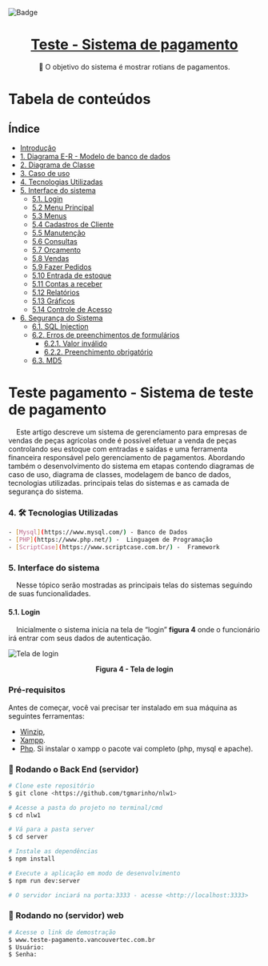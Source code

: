 ![Badge](https://img.icons8.com/stickers/100/000000/cash-in-hand.png?style=for-the-badge&logo=ghost)
<h1 align="center">
    <a href="https://www.vancouvertec.com.br"> Teste - Sistema de pagamento</a>
</h1>
<p align="center">🚀 O objetivo do sistema é mostrar rotians de pagamentos.</p>

Tabela de conteúdos
=================
## Índice
* [Introdução](https://github.com/rafaelferreira2312/teste-pagamento#teste-pagamento---sistema-de-teste-de-pagamento)
* [1. Diagrama E-R - Modelo de banco de dados](https://github.com/LeonardoPSouzaPortfolio/AgroEmpresarial-SistemaDeGerenciamento#1-diagrama-e-r---modelo-de-banco-de-dados)
* [2. Diagrama de Classe](https://github.com/LeonardoPSouzaPortfolio/AgroEmpresarial-SistemaDeGerenciamento#2-diagrama-de-classe)
* [3. Caso de uso](https://github.com/LeonardoPSouzaPortfolio/AgroEmpresarial-SistemaDeGerenciamento#3-caso-de-uso)
* [4. Tecnologias Utilizadas](https://github.com/LeonardoPSouzaPortfolio/AgroEmpresarial-SistemaDeGerenciamento#4-tecnologias-utilizadas)
* [5. Interface do sistema](https://github.com/LeonardoPSouzaPortfolio/AgroEmpresarial-SistemaDeGerenciamento#5-interface-do-sistema)
  * [5.1. Login](https://github.com/LeonardoPSouzaPortfolio/AgroEmpresarial-SistemaDeGerenciamento#51-login)
  * [5.2 Menu Principal](https://github.com/LeonardoPSouzaPortfolio/AgroEmpresarial-SistemaDeGerenciamento#52-menu-principal)
  * [5.3 Menus](https://github.com/LeonardoPSouzaPortfolio/AgroEmpresarial-SistemaDeGerenciamento#53-menus)
  * [5.4 Cadastros de Cliente](https://github.com/LeonardoPSouzaPortfolio/AgroEmpresarial-SistemaDeGerenciamento#54-cadastros-de-cliente)
  * [5.5 Manutenção](https://github.com/LeonardoPSouzaPortfolio/AgroEmpresarial-SistemaDeGerenciamento#55-manuten%C3%A7%C3%A3o)
  * [5.6 Consultas](https://github.com/LeonardoPSouzaPortfolio/AgroEmpresarial-SistemaDeGerenciamento#56-consultas)
  * [5.7 Orçamento](https://github.com/LeonardoPSouzaPortfolio/AgroEmpresarial-SistemaDeGerenciamento#57-or%C3%A7amento)
  * [5.8 Vendas](https://github.com/LeonardoPSouzaPortfolio/AgroEmpresarial-SistemaDeGerenciamento#58-vendas)
  * [5.9  Fazer Pedidos](https://github.com/LeonardoPSouzaPortfolio/AgroEmpresarial-SistemaDeGerenciamento#59--fazer-pedidos)
  * [5.10 Entrada de estoque](https://github.com/LeonardoPSouzaPortfolio/AgroEmpresarial-SistemaDeGerenciamento#510-entrada-de-estoque)
  * [5.11 Contas a receber](https://github.com/LeonardoPSouzaPortfolio/AgroEmpresarial-SistemaDeGerenciamento#511-contas-a-receber)
  * [5.12 Relatórios](https://github.com/LeonardoPSouzaPortfolio/AgroEmpresarial-SistemaDeGerenciamento#512-relat%C3%B3rios)
  * [5.13 Gráficos](https://github.com/LeonardoPSouzaPortfolio/AgroEmpresarial-SistemaDeGerenciamento#513-gr%C3%A1ficos)
  * [5.14 Controle de Acesso](https://github.com/LeonardoPSouzaPortfolio/AgroEmpresarial-SistemaDeGerenciamento#514-controle-de-acesso)
* [6. Segurança do Sistema](https://github.com/LeonardoPSouzaPortfolio/AgroEmpresarial-SistemaDeGerenciamento#6-seguran%C3%A7a-do-sistema)
  * [6.1. SQL Injection](https://github.com/LeonardoPSouzaPortfolio/AgroEmpresarial-SistemaDeGerenciamento#61-sql-injection)
  * [6.2. Erros de preenchimentos de formulários](https://github.com/LeonardoPSouzaPortfolio/AgroEmpresarial-SistemaDeGerenciamento#62-erros-de-preenchimentos-de-formul%C3%A1rios)
     * [6.2.1. Valor inválido](https://github.com/LeonardoPSouzaPortfolio/AgroEmpresarial-SistemaDeGerenciamento#621-valor-inv%C3%A1lido)
     * [6.2.2. Preenchimento obrigatório](https://github.com/LeonardoPSouzaPortfolio/AgroEmpresarial-SistemaDeGerenciamento#622-preenchimento-obrigat%C3%B3rio)
  * [6.3. MD5](https://github.com/LeonardoPSouzaPortfolio/AgroEmpresarial-SistemaDeGerenciamento#63-md5)

# Teste pagamento - Sistema de teste de pagamento

&nbsp;&nbsp;&nbsp;&nbsp;Este artigo descreve um sistema de gerenciamento para empresas de vendas de peças agrícolas onde é possível efetuar a venda de peças controlando seu estoque com entradas e saídas e uma ferramenta financeira responsável pelo gerenciamento de pagamentos. Abordando também o desenvolvimento do sistema em etapas contendo diagramas de caso de uso, diagrama de classes, modelagem de banco de dados, tecnologias utilizadas. principais telas do sistemas e as camada de segurança do sistema.

### 4. 🛠 Tecnologias Utilizadas
```bash 
- [Mysql](https://www.mysql.com/) - Banco de Dados
- [PHP](https://www.php.net/) -  Linguagem de Programação
- [ScriptCase](https://www.scriptcase.com.br/) -  Framework
```
 ### 5. Interface do sistema
&nbsp;&nbsp;&nbsp;&nbsp;Nesse tópico serão mostradas as principais telas do sistemas seguindo de suas funcionalidades.
 
 #### 5.1. Login
&nbsp;&nbsp;&nbsp;&nbsp;Inicialmente o sistema inicia na tela de “login” **figura 4** onde o funcionário irá entrar com seus dados de autenticação.

<img src="https://uploaddeimagens.com.br/images/000/872/103/full/7.png?1490626274"
alt="Tela de login" title="Clique para ampliar">
  <p align="center">
    <b>Figura 4 - Tela de login</b>
  </p>
</img>

### Pré-requisitos

Antes de começar, você vai precisar ter instalado em sua máquina as seguintes ferramentas:
- [Winzip](https://www.winzip.com/br/download/winzip/), 
- [Xampp](https://www.apachefriends.org/pt_br/index.html).
- [Php](https://www.php.net/downloads.php).
Si instalar o xampp o pacote vai completo (php, mysql e apache).

### 🎲 Rodando o Back End (servidor)

```bash
# Clone este repositório
$ git clone <https://github.com/tgmarinho/nlw1>

# Acesse a pasta do projeto no terminal/cmd
$ cd nlw1

# Vá para a pasta server
$ cd server

# Instale as dependências
$ npm install

# Execute a aplicação em modo de desenvolvimento
$ npm run dev:server

# O servidor inciará na porta:3333 - acesse <http://localhost:3333>
```
### 🎲 Rodando no (servidor) web
```bash
# Acesse o link de demostração
$ www.teste-pagamento.vancouvertec.com.br
$ Usuário:
$ Senha:
```

